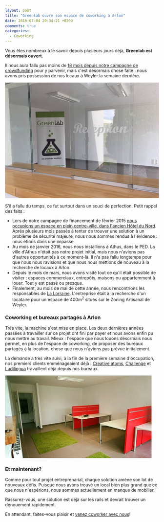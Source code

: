 ```yaml
---
layout: post
title: "Greenlab ouvre son espace de coworking à Arlon"
date: 2016-07-04 20:34:21 +0200
comments: true
categories:
  - Coworking
---
```


Vous êtes nombreux à le savoir depuis plusieurs jours déjà, __Greenlab est désormais ouvert__.

Il nous aura fallu pas moins de [18 mois depuis notre campagne de crowdfunding](/coworking/5726-fois-merci-crowdfunding-arlon) pour y parvenir, mais c'est désormais chose faite : nous avons pris possession de nos locaux à Weyler la semaine dernière.

![Greenlab Coworking et bureaux partagés à Arlon](/images/reception-weyler-coworking.jpg)

S'il a fallu du temps, ce fut surtout dans un souci de perfection. Petit rappel des faits :

* Lors de notre campagne de financement de février 2015 [nous occupions un espace en plein centre-ville, dans l'ancien Hôtel du Nord](/coworking/greenlab-coworking-prendra-ses-quartiers-dans-lancien-hotel-du-nord-a-arlon). Après plusieurs mois passés à tenter de trouver une solution à un problème de sécurité majeure, nous nous sommes rendus à l'évidence : nous étions dans une impasse.
* Au mois de janvier 2016, nous nous installions à Athus, dans le PED. La ville d'Athus n'était pas notre projet initial, mais nous n'avions pas d'autres opportunités à ce moment-là. Il n'a pas fallu longtemps pour que nous nous ravisions et que nous nous mettions de nouveau à la recherche de locaux à Arlon.
* Depuis le mois de mars, nous avons visité tout ce qu'il était possible de visiter : espaces commerciaux, entrepôts, maisons ou appartemment à louer. Tout y est passé ou presque.
* Finalement, au mois de mai de cette année, nous rencontrions les responsables de [La Lorraine](http://www.lalorraine.org/). L'entreprise était à la recherche d'un locataire pour un espace de 400m<sup>2</sup> situés sur le Zoning Artisanal de Weyler.

### Coworking et bureaux partagés à Arlon

Très vite, la machine s'est mise en place. Les deux dernières années passées à travailler sur ce projet ont fini par payer et nous avons enfin pu nous mettre au travail. Mieux : l'espace que nous louons désormais nous permet, en plus de l'espace de coworking, de proposer des bureaux partagés à la location, chose que nous n'avions pas prévue initialement.

La demande a très vite suivi, à la fin de la première semaine d'occupation, nos premiers clients emménageaient déjà : [Creative atoms](http://www.creative-atoms.be/), [Challenge](http://www.challengeonline.be/) et [Ludilingua](http://www.ludilingua.be/) travaillent déjà depuis nos bureaux.

![Creative atoms installe ses bureaux chez Greenlab](/images/bureau-arlon-coworking.jpg)

### Et maintenant?

Comme pour tout projet entreprenarial, chaque solution amène son lot de nouveaux défis. Puisque nous avons trouvé un local bien plus grand que ce que nous n'espérions, nous sommes actuellement en manque de mobilier.

Rassurez-vous, une solution est déjà sur les rails et devrait trouver un dénouement rapidement.

En attendant, faites-vous plaisir et [venez coworker avec nous](/tarifs/essai-gratuit/)!
